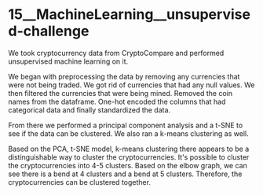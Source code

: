 # 15__MachineLearning__unsupervised-challenge

We took cryptocurrency data from CryptoCompare and performed unsupervised machine learning on it.

We began with preprocessing the data by removing any currencies that were not being traded.  We got rid of currencies that had any null values.  We then filtered the currencies that were being mined.  Removed the coin names from the dataframe.  One-hot encoded the columns that had categorical data and finally standardized the data.

From there we performed a principal component analysis and a t-SNE to see if the data can be clustered.  We also ran a k-means clustering as well.

Based on the PCA, t-SNE model, k-means clustering there appears to be a distinguishable way to cluster the cryptocurrencies.  It's possible to cluster the cryptocurrencies into 4-5 clusters.  Based on the elbow graph, we can see there is a bend at 4 clusters and a bend at 5 clusters.  Therefore, the cryptocurrencies can be clustered together.